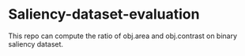 # Saliency-dataset-evaluation
This repo can compute the ratio of obj.area and obj.contrast on binary saliency dataset.
